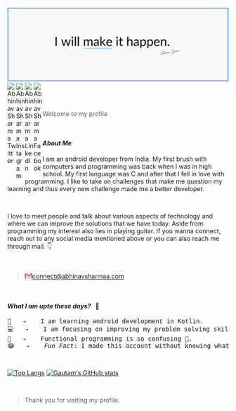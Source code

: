 <br>

<img src="/abhinav-header.png">
 
 <br>
 
 
<a href="https://twitter.com/s_abhinav23">
<img align="left" alt="Abhinav Sharma Twitter" width="20px" src="https://raw.githubusercontent.com/peterthehan/peterthehan/master/assets/twitter.svg" title="Twitter" />
   
<a href="https://instagram.com/s_abhinav23">
<img align="left" src="https://raw.githubusercontent.com/rahuldkjain/github-profile-readme-generator/master/src/images/icons/Social/instagram.svg" alt="Abhinav Sharma Instagram" width="20" title="Instagram"/>

        
<a href="https://www.linkedin.com/in/s-abhinav23">
<img align="left" alt="Abhinav Sharma LinkedIn" width="20px" src="https://raw.githubusercontent.com/peterthehan/peterthehan/master/assets/linkedin.svg" title="LinkedIn" />
 
 <a href="https://www.facebook.com/abhinav.sharma.9480111">
<img align="left" alt="Abhinav Sharma Facebook" width="20px" src="https://raw.githubusercontent.com/rahuldkjain/github-profile-readme-generator/master/src/images/icons/Social/facebook.svg" title="Facebook" />
 
</a>
 
<br><br>
 
> Welcome to my profile

<br>
 
#### <i>About Me</i>
 
 <p>I am an android developer from India. My first brush with computers and programming was back when I was in high school. My first language was C and after that I fell in love with programming. I like to take on challenges that make me question my learning and thus every new challenge made me a better developer.</p>
 
 <br>
 
 <p>I love to meet people and talk about various aspects of technology and where we can improve the solutions that we have today. Aside from programming my interest also lies in playing guitar. If you wanna connect, reach out to any social media mentioned above or you can also reach me through mail. 👇</p>
 
 <br>
 
 >  <img align="left" width="17px" src="gmail-icon.png">connect@abhinavsharmaa.com
 
 <br>
 
  <h4><i>What I am upto these days?  &nbsp; </i>😬</h4>
<pre>
🌱 &nbsp; ⇢  &nbsp; I am learning android development in Kotlin.
💻 &nbsp; ⇢  &nbsp; I am focusing on improving my problem solving skills.
🤯 &nbsp; ⇢  &nbsp; Functional programming is so confusing 🧠.
😂 &nbsp; ⇢  &nbsp; <i>Fun Fact</i>: I made this account without knowing what github really is.
</pre>

 <br>
 
[![Top Langs](https://github-readme-stats.vercel.app/api/top-langs/?username=s-abhinav23&layout=compact&theme=onedark&hide_border=true)](https://github.com/anuraghazra/github-readme-stats)
[![Gautam's GitHub stats](https://github-readme-stats.vercel.app/api?username=s-abhinav23&show_icons=true&theme=onedark&count_private=true&hide_border=true)](https://github.com/anuraghazra/github-readme-stats)
 
  <br>
 
> Thank you for visiting my profile. 


 

